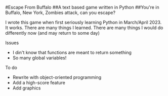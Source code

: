#Escape From Buffalo
##A text based game written in Python
##You're in Buffalo, New York, Zombies attack, can you escape?

I wrote this game when first seriously learning Python in March/April 2023. 
It works.
There are many things I learned.
There are many things I would do differently now (and may return to some day)

Issues
- I din't know that functions are meant to return something
- So many global variables!

To do
- Rewrite with object-oriented programming
- Add a high-score feature
- Add graphics

